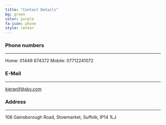 ```yaml
---
title: "Contact Details"
bg: green
color: purple
fa-icon: phone
style: center
---
```


### Phone numbers

-----------------------------
Home: 01449 674372
Mobile: 07712241072


### E-Mail

-----------------------------
kieranjf@sky.com


### Address

-----------------------------
108 Gainsborough Road,
Stowmarket,
Suffolk,
IP14 1LJ




